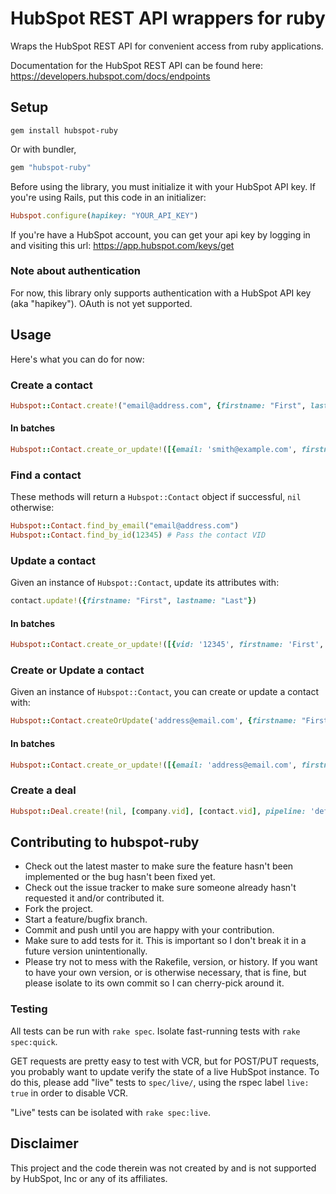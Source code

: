 # HubSpot REST API wrappers for ruby

Wraps the HubSpot REST API for convenient access from ruby applications.

Documentation for the HubSpot REST API can be found here: https://developers.hubspot.com/docs/endpoints

## Setup

    gem install hubspot-ruby

Or with bundler,

```ruby
gem "hubspot-ruby"
```

Before using the library, you must initialize it with your HubSpot API key. If you're using Rails, put this code in an
initializer:

```ruby
Hubspot.configure(hapikey: "YOUR_API_KEY")
```

If you're have a HubSpot account, you can get your api key by logging in and visiting this url: https://app.hubspot.com/keys/get

### Note about authentication

For now, this library only supports authentication with a HubSpot API key (aka "hapikey"). OAuth is not yet supported.

## Usage

Here's what you can do for now:

### Create a contact

```ruby
Hubspot::Contact.create!("email@address.com", {firstname: "First", lastname: "Last"})
```

#### In batches

```ruby
Hubspot::Contact.create_or_update!([{email: 'smith@example.com', firstname: 'First', lastname: 'Last'}])
```

### Find a contact

These methods will return a `Hubspot::Contact` object if successful, `nil` otherwise:

```ruby
Hubspot::Contact.find_by_email("email@address.com")
Hubspot::Contact.find_by_id(12345) # Pass the contact VID
```

### Update a contact

Given an instance of `Hubspot::Contact`, update its attributes with:

```ruby
contact.update!({firstname: "First", lastname: "Last"})
```

#### In batches

```ruby
Hubspot::Contact.create_or_update!([{vid: '12345', firstname: 'First', lastname: 'Last'}])
```

### Create or Update a contact

Given an instance of `Hubspot::Contact`, you can create or update a contact with:

```ruby
Hubspot::Contact.createOrUpdate('address@email.com', {firstname: "First", lastname: "Last"})
```

#### In batches

```ruby
Hubspot::Contact.create_or_update!([{email: 'address@email.com', firstname: 'First', lastname: 'Last'}])
```

### Create a deal

```ruby
Hubspot::Deal.create!(nil, [company.vid], [contact.vid], pipeline: 'default', dealstage: 'initial_contact')
```

## Contributing to hubspot-ruby

* Check out the latest master to make sure the feature hasn't been implemented or the bug hasn't been fixed yet.
* Check out the issue tracker to make sure someone already hasn't requested it and/or contributed it.
* Fork the project.
* Start a feature/bugfix branch.
* Commit and push until you are happy with your contribution.
* Make sure to add tests for it. This is important so I don't break it in a future version unintentionally.
* Please try not to mess with the Rakefile, version, or history. If you want to have your own version, or is otherwise necessary, that is fine, but please isolate to its own commit so I can cherry-pick around it.

### Testing

All tests can be run with `rake spec`. Isolate fast-running tests with `rake spec:quick`.

GET requests are pretty easy to test with VCR, but for POST/PUT requests, you probably want to update verify the state
of a live HubSpot instance. To do this, please add "live" tests to `spec/live/`, using the rspec label `live: true` in
order to disable VCR.

"Live" tests can be isolated with `rake spec:live`.

## Disclaimer

This project and the code therein was not created by and is not supported by HubSpot, Inc or any of its affiliates.

